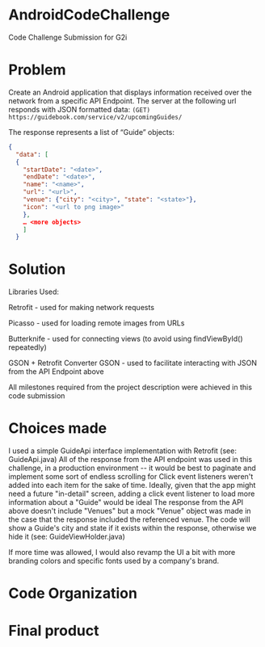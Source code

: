 # AndroidCodeChallenge
Code Challenge Submission for G2i

# Problem
Create an Android application that displays information received over the network from a specific API Endpoint.
The server at the following url responds with JSON formatted data:
```(GET) https://guidebook.com/service/v2/upcomingGuides/```

The response represents a list of “Guide” objects:

```json
{
  "data": [
  {
    "startDate": "<date>",
    "endDate": "<date>",
    "name": "<name>",
    "url": "<url>",
    "venue": {"city": "<city>", "state": "<state>"},
    "icon": "<url to png image>"
    },
    … <more objects>
    ]
  }
  ```

# Solution
Libraries Used:

Retrofit - used for making network requests

Picasso - used for loading remote images from URLs

Butterknife - used for connecting views (to avoid using findViewById() repeatedly)

GSON + Retrofit Converter GSON - used to facilitate interacting with JSON from the API Endpoint above

All milestones required from the project description were achieved in this code submission

# Choices made
I used a simple GuideApi interface implementation with Retrofit (see: GuideApi.java)
All of the response from the API endpoint was used in this challenge, in a production environment -- it would be best to paginate and implement some sort of endless scrolling for
Click event listeners weren't added into each item for the sake of time. Ideally, given that the app might need a future "in-detail" screen, adding a click event listener to load more information about a "Guide" would be ideal
The response from the API above doesn't include "Venues" but a mock "Venue" object was made in the case that the response included the referenced venue. The code will show a Guide's city and state if it exists within the response, otherwise we hide it (see: GuideViewHolder.java)

If more time was allowed, I would also revamp the UI a bit with more branding colors and specific fonts used by a company's brand.

# Code Organization
[logo]: http://edisonjimenez.com/images/Screen%20Shot%202017-07-05%20at%206.32.29%20PM.png "Code Organization"

# Final product
[logo]: http://edisonjimenez.com/images/Screenshot%20(Jul%205,%202017%206_31_52%20PM).png "App Screenshot"
